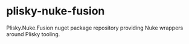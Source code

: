 # plisky-nuke-fusion
Plisky.Nuke.Fusion nuget package repository providing Nuke wrappers around Plisky tooling.

